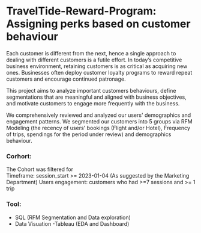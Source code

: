 # TravelTide-Reward-Program: **Assigning perks based on customer behaviour**

Each customer is different from the next, hence a single approach to dealing with different customers is a futile effort.
In today’s competitive business environment, retaining customers is as critical as acquiring new ones.
Businesses often deploy customer loyalty programs to reward repeat customers and encourage continued patronage.

This project aims to analyze important customers behaviours, define segmentations that are meaningful
and aligned with business objectives, and motivate customers to engage more frequently with the business.

We comprehensively reviewed and analyzed our users' demographics and engagement patterns. We segmented our customers into 5 groups 
via RFM Modeling (the recency of users' bookings (Flight and/or Hotel), Frequency of trips, spendings for the period under review) 
and demographics behaviour.

### Corhort: 
The Cohort was filtered for  
Timeframe: session_start >= 2023-01-04 (As suggested by the Marketing Department)
Users engagement: customers who had >=7 sessions and >= 1 trip

### Tool:
- SQL (RFM Segmentation and Data exploration)
- Data Visuation -Tableau (EDA and Dashboard)
